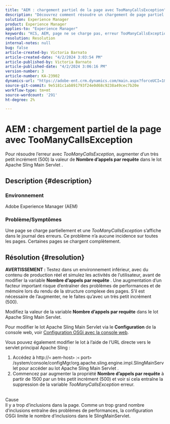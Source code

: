 ```yaml
---
title: "AEM : chargement partiel de la page avec TooManyCallsException"
description: "Découvrez comment résoudre un chargement de page partiel en raison d’un trop grand nombre d’inclusions dans la page."
solution: Experience Manager
product: Experience Manager
applies-to: "Experience Manager"
keywords: "KCS, AEM, page ne se charge pas, erreur TooManyCallsExceptions, TooManyCallsExceptions, Adobe Experience Manager, dépannage, Experience Manager"
resolution: Resolution
internal-notes: null
bug: false
article-created-by: Victoria Barnato
article-created-date: "4/2/2024 3:03:54 PM"
article-published-by: Victoria Barnato
article-published-date: "4/2/2024 3:06:16 PM"
version-number: 3
article-number: KA-23902
dynamics-url: "https://adobe-ent.crm.dynamics.com/main.aspx?forceUCI=1&pagetype=entityrecord&etn=knowledgearticle&id=80c71e33-02f1-ee11-904b-6045bd04ed02"
source-git-commit: 9e5181c1ab891793f24e0d68c9238a49cec7b20e
workflow-type: tm+mt
source-wordcount: '291'
ht-degree: 2%

---
```


# AEM : chargement partiel de la page avec TooManyCallsException


Pour résoudre l’erreur avec *TooManyCallsException,* augmenter d’un très petit incrément (500) la valeur de <b>Nombre d’appels par requête</b> dans le lot Apache Sling Main Servlet .

## Description {#description}


### Environnement

Adobe Experience Manager (AEM)

### Problème/Symptômes

Une page se charge partiellement et une *TooManyCallsException* s’affiche dans le journal des erreurs. Ce problème n’a aucune incidence sur toutes les pages. Certaines pages se chargent complètement.


## Résolution {#resolution}


<b>AVERTISSEMENT : </b>Testez dans un environnement inférieur, avec du contenu de production réel et simulez les activités de l’utilisateur, avant de modifier la variable <b>Nombre d’appels par requête</b> . Une augmentation d’un facteur important risque d’entraîner des problèmes de performances et de mémoire lors du rendu de la structure complexe des pages. S’il est nécessaire de l’augmenter, ne le faites qu’avec un très petit incrément (500). 

Modifiez la valeur de la variable <b>Nombre d’appels par requête</b> dans le lot Apache Sling Main Servlet.

Pour modifier le lot Apache Sling Main Servlet via le <b>Configuration</b> de la console web, voir [Configuration OSGi avec la console web](https://experienceleague.adobe.com/en/docs/experience-manager-65/content/implementing/deploying/configuring/configuring-osgi#osgi-configuration-with-the-web-console).

Vous pouvez également modifier le lot à l’aide de l’URL directe vers le servlet principal Apache Sling :

1. Accédez à http://`<` aem-host`>` :`<` port`>` /system/console/configMgr/org.apache.sling.engine.impl.SlingMainServlet pour accéder au lot Apache Sling Main Servlet .
2. Commencez par augmenter la propriété <b>Nombre d’appels par requête</b> à partir de 1500 par un très petit incrément (500) et voir si cela entraîne la suppression de la variable *TooManyCallsException* erreur.

<br>Cause<br>
Il y a trop d’inclusions dans la page. Comme un trop grand nombre d’inclusions entraîne des problèmes de performances, la configuration OSGi limite le nombre d’inclusions dans le SlingMainServlet.
